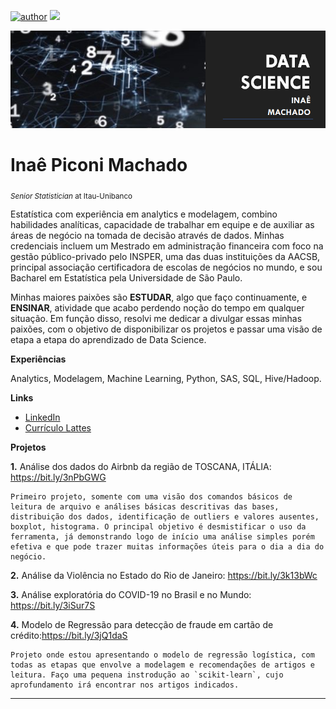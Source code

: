 [![author](https://img.shields.io/badge/author-inaemachado-red.svg)](https://www.linkedin.com/in/inaepmachado) [![](https://img.shields.io/badge/python-3.7+-blue.svg)](https://www.python.org/downloads/release/python-365/)

<p align="center">
  <img src="banner.png" >
</p>

# Inaê Piconi Machado
<sub>*Senior Statistician* at Itau-Unibanco</sub>

Estatística com experiência em analytics e modelagem, combino habilidades analíticas, capacidade de trabalhar em equipe e de auxiliar as áreas de negócio na tomada de decisão através de dados.
Minhas credenciais incluem um Mestrado em administração financeira com foco na gestão público-privado pelo INSPER, uma das duas instituições da AACSB, principal associação certificadora de escolas de negócios no mundo, e sou Bacharel em Estatística pela Universidade de São Paulo.

Minhas maiores paixões são **ESTUDAR**, algo que faço continuamente, e **ENSINAR**, atividade que acabo perdendo noção do tempo em qualquer situação. Em função disso, resolvi me dedicar a divulgar essas minhas paixões, com o objetivo de disponibilizar os projetos e passar uma visão de etapa a etapa do aprendizado de Data Science. 


**Experiências** 

Analytics, Modelagem, Machine Learning, Python, SAS, SQL, Hive/Hadoop.


**Links**

* [LinkedIn](https://www.linkedin.com/in/inaepmachado)
* [Currículo Lattes](http://lattes.cnpq.br/2150291235267988)


**Projetos**

**1.** Análise dos dados do Airbnb da região de TOSCANA, ITÁLIA: https://bit.ly/3nPbGWG

    Primeiro projeto, somente com uma visão dos comandos básicos de leitura de arquivo e análises básicas descritivas das bases, distribuição dos dados, identificação de outliers e valores ausentes, boxplot, histograma. O principal objetivo é desmistificar o uso da ferramenta, já demonstrando logo de início uma análise simples porém efetiva e que pode trazer muitas informações úteis para o dia a dia do negócio.

**2.** Análise da Violência no Estado do Rio de Janeiro: https://bit.ly/3k13bWc


**3.** Análise exploratória do COVID-19 no Brasil e no Mundo: https://bit.ly/3iSur7S


**4.** Modelo de Regressão para detecção de fraude em cartão de crédito:https://bit.ly/3jQ1daS

    Projeto onde estou apresentando o modelo de regressão logística, com todas as etapas que envolve a modelagem e recomendações de artigos e leitura. Faço uma pequena instrodução ao `scikit-learn`, cujo aprofundamento irá encontrar nos artigos indicados.


---
